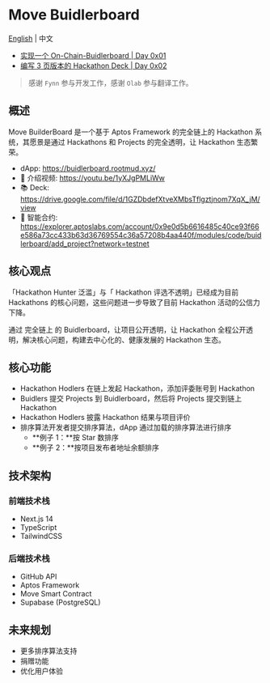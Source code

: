 # Move Buidlerboard

[English](./README.md) | 中文

* [实现一个 On-Chain-Buidlerboard | Day 0x01](https://mp.weixin.qq.com/s/q0aBE4kOB5wLPBottwKC6Q)
* [编写 3 页版本的 Hackathon Deck | Day 0x02](https://mp.weixin.qq.com/s/RSIenqRDlj2SS-cSv6qwCg)

> 感谢 `Fynn` 参与开发工作，感谢 `Olab` 参与翻译工作。

## 概述

Move BuilderBoard 是一个基于 Aptos Framework 的完全链上的 Hackathon 系统，其愿景是通过 Hackathons 和 Projects 的完全透明，让 Hackathon 生态繁荣。

* dApp: https://buidlerboard.rootmud.xyz/
* 🎥  介绍视频: https://youtu.be/1yXJgPMLiWw
* 📚 Deck: https://drive.google.com/file/d/1GZDbdefXtveXMbsTflgztjnom7XqX_jM/view
* 📜 智能合约: https://explorer.aptoslabs.com/account/0x9e0d5b6616485c40ce93f66e586a73cc433b63d36769554c36a57208b4aa440f/modules/code/buidlerboard/add_project?network=testnet

## 核心观点

「Hackathon Hunter 泛滥」与「 Hackathon 评选不透明」已经成为目前 Hackathons 的核心问题，这些问题进一步导致了目前 Hackathon 活动的公信力下降。

通过 完全链上 的 Buidlerboard，让项目公开透明，让 Hackathon 全程公开透明，解决核心问题，构建去中心化的、健康发展的 Hackathon 生态。

## 核心功能

* Hackathon Hodlers 在链上发起 Hackathon，添加评委账号到 Hackathon
* Buidlers 提交 Projects 到 Buidlerboard，然后将 Projects 提交到链上 Hackathon
* Hackathon Hodlers 披露 Hackathon 结果与项目评价
* 排序算法开发者提交排序算法，dApp 通过加载的排序算法进行排序
  * **例子 1：**按 Star 数排序
  * **例子 2：**按项目发布者地址余额排序


## 技术架构

### 前端技术栈

- Next.js 14
- TypeScript
- TailwindCSS

### 后端技术栈

- GitHub API
- Aptos Framework
- Move Smart Contract
- Supabase (PostgreSQL)

## 未来规划

- 更多排序算法支持
- 捐赠功能
- 优化用户体验
